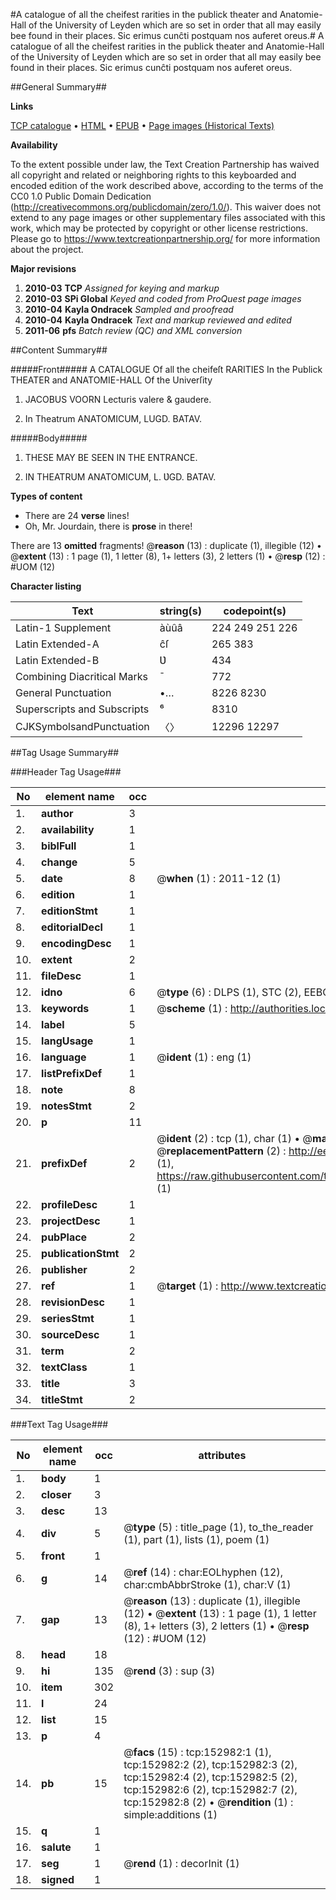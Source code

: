 #A catalogue of all the cheifest rarities in the publick theater and Anatomie-Hall of the University of Leyden which are so set in order that all may easily bee found in their places. Sic erimus cunĉti postquam nos auferet oreus.#
A catalogue of all the cheifest rarities in the publick theater and Anatomie-Hall of the University of Leyden which are so set in order that all may easily bee found in their places. Sic erimus cunĉti postquam nos auferet oreus.

##General Summary##

**Links**

[TCP catalogue](http://www.ota.ox.ac.uk/tcp/)  • 
[HTML](http://tei.it.ox.ac.uk/tcp/Texts-HTML/free/A94/A94257.html)  • 
[EPUB](http://tei.it.ox.ac.uk/tcp/Texts-EPUB/free/A94/A94257.epub) • 
[Page images (Historical Texts)](https://historicaltexts.jisc.ac.uk/eebo-99899304e)

**Availability**

To the extent possible under law, the Text Creation Partnership has waived all copyright and related or neighboring rights to this keyboarded and encoded edition of the work described above, according to the terms of the CC0 1.0 Public Domain Dedication (http://creativecommons.org/publicdomain/zero/1.0/). This waiver does not extend to any page images or other supplementary files associated with this work, which may be protected by copyright or other license restrictions. Please go to https://www.textcreationpartnership.org/ for more information about the project.

**Major revisions**

1. __2010-03__ __TCP__ *Assigned for keying and markup*
1. __2010-03__ __SPi Global__ *Keyed and coded from ProQuest page images*
1. __2010-04__ __Kayla Ondracek__ *Sampled and proofread*
1. __2010-04__ __Kayla Ondracek__ *Text and markup reviewed and edited*
1. __2011-06__ __pfs__ *Batch review (QC) and XML conversion*

##Content Summary##

#####Front#####
A CATALOGUE Of all the cheifeſt RARITIES In the Publick THEATER and ANATOMIE-HALL Of the Univerſity 
1. JACOBUS VOORN Lecturis valere & gaudere.

1. In Theatrum ANATOMICUM, LUGD. BATAV.

#####Body#####

1. THESE MAY BE SEEN IN THE ENTRANCE.

1. IN THEATRUM ANATOMICUM, L. ƲGD. BATAV.

**Types of content**

  * There are 24 **verse** lines!
  * Oh, Mr. Jourdain, there is **prose** in there!

There are 13 **omitted** fragments! 
 @__reason__ (13) : duplicate (1), illegible (12)  •  @__extent__ (13) : 1 page (1), 1 letter (8), 1+ letters (3), 2 letters (1)  •  @__resp__ (12) : #UOM (12)

**Character listing**


|Text|string(s)|codepoint(s)|
|---|---|---|
|Latin-1 Supplement|àùûâ|224 249 251 226|
|Latin Extended-A|ĉſ|265 383|
|Latin Extended-B|Ʋ|434|
|Combining             Diacritical Marks|̄|772|
|General Punctuation|•…|8226 8230|
|Superscripts             and Subscripts|⁶|8310|
|CJKSymbolsandPunctuation|〈〉|12296 12297|

##Tag Usage Summary##

###Header Tag Usage###

|No|element name|occ|attributes|
|---|---|---|---|
|1.|__author__|3||
|2.|__availability__|1||
|3.|__biblFull__|1||
|4.|__change__|5||
|5.|__date__|8| @__when__ (1) : 2011-12 (1)|
|6.|__edition__|1||
|7.|__editionStmt__|1||
|8.|__editorialDecl__|1||
|9.|__encodingDesc__|1||
|10.|__extent__|2||
|11.|__fileDesc__|1||
|12.|__idno__|6| @__type__ (6) : DLPS (1), STC (2), EEBO-CITATION (1), PROQUEST (1), VID (1)|
|13.|__keywords__|1| @__scheme__ (1) : http://authorities.loc.gov/ (1)|
|14.|__label__|5||
|15.|__langUsage__|1||
|16.|__language__|1| @__ident__ (1) : eng (1)|
|17.|__listPrefixDef__|1||
|18.|__note__|8||
|19.|__notesStmt__|2||
|20.|__p__|11||
|21.|__prefixDef__|2| @__ident__ (2) : tcp (1), char (1)  •  @__matchPattern__ (2) : ([0-9\-]+):([0-9IVX]+) (1), (.+) (1)  •  @__replacementPattern__ (2) : http://eebo.chadwyck.com/downloadtiff?vid=$1&page=$2 (1), https://raw.githubusercontent.com/textcreationpartnership/Texts/master/tcpchars.xml#$1 (1)|
|22.|__profileDesc__|1||
|23.|__projectDesc__|1||
|24.|__pubPlace__|2||
|25.|__publicationStmt__|2||
|26.|__publisher__|2||
|27.|__ref__|1| @__target__ (1) : http://www.textcreationpartnership.org/docs/. (1)|
|28.|__revisionDesc__|1||
|29.|__seriesStmt__|1||
|30.|__sourceDesc__|1||
|31.|__term__|2||
|32.|__textClass__|1||
|33.|__title__|3||
|34.|__titleStmt__|2||


###Text Tag Usage###

|No|element name|occ|attributes|
|---|---|---|---|
|1.|__body__|1||
|2.|__closer__|3||
|3.|__desc__|13||
|4.|__div__|5| @__type__ (5) : title_page (1), to_the_reader (1), part (1), lists (1), poem (1)|
|5.|__front__|1||
|6.|__g__|14| @__ref__ (14) : char:EOLhyphen (12), char:cmbAbbrStroke (1), char:V (1)|
|7.|__gap__|13| @__reason__ (13) : duplicate (1), illegible (12)  •  @__extent__ (13) : 1 page (1), 1 letter (8), 1+ letters (3), 2 letters (1)  •  @__resp__ (12) : #UOM (12)|
|8.|__head__|18||
|9.|__hi__|135| @__rend__ (3) : sup (3)|
|10.|__item__|302||
|11.|__l__|24||
|12.|__list__|15||
|13.|__p__|4||
|14.|__pb__|15| @__facs__ (15) : tcp:152982:1 (1), tcp:152982:2 (2), tcp:152982:3 (2), tcp:152982:4 (2), tcp:152982:5 (2), tcp:152982:6 (2), tcp:152982:7 (2), tcp:152982:8 (2)  •  @__rendition__ (1) : simple:additions (1)|
|15.|__q__|1||
|16.|__salute__|1||
|17.|__seg__|1| @__rend__ (1) : decorInit (1)|
|18.|__signed__|1||
